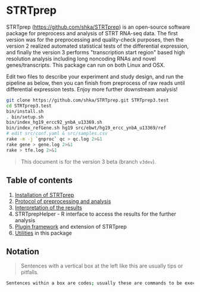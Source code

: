 # STRTprep

STRTprep (https://github.com/shka/STRTprep) is an open-source software package for preprocess and analysis of STRT RNA-seq data. The first version was for the preprocessing and quality-check purposes, then the version 2 realized automated statistical tests of the differential expression, and finally the version 3 performs "transcription start region" based high resolution analysis including long noncoding RNAs and novel genes/transcripts. This package can run on both Linux and OSX.

Edit two files to describe your experiment and study design, and run the pipeline as below, then you can finish from preprocess of raw reads until differential expression tests. Enjoy more further downstream analysis!

```bash
git clone https://github.com/shka/STRTprep.git STRTprep3.test
cd STRTprep3.test
bin/install.sh
. bin/setup.sh
bin/index_hg19_ercc92_ynbA_u13369.sh
bin/index_refGene.sh hg19 src/ebwt/hg19_ercc_ynbA_u13369/ref
# edit src/conf.yaml & src/samples.csv
rake -m -j `gnproc` qc > qc.log 2>&1
rake gene > gene.log 2>&1
rake > tfe.log 2>&1
```

> This document is for the version 3 beta (branch `v3dev`).

## Table of contents

1. [Installation of STRTprep](install.md)
2. [Protocol of preprocessing and analysis](protocol.md)
3. [Interpretation of the results](result.md)
4. STRTprepHelper - R interface to access the results for the further analysis
5. [Plugin framework](plugin.md) and extension of STRTprep
6. [Utilities](util.md) in this package

## Notation

> Sentences with a vertical box at the left like this are usually tips or pitfalls.

```bash
Sentences within a box are codes; usually these are commands to be executed on your bash console.
```
